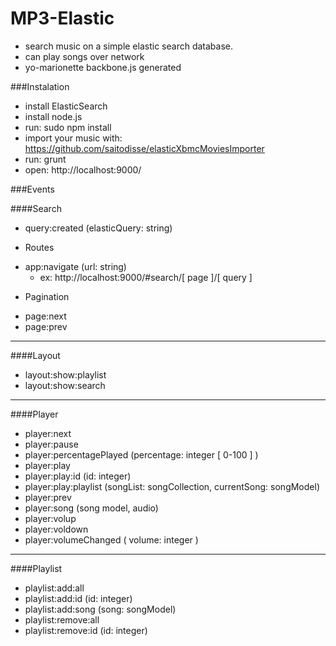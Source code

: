 MP3-Elastic
===========
- search music on a simple elastic search database.
- can play songs over network
- yo-marionette backbone.js generated

###Instalation
  * install ElasticSearch
  * install node.js
  * run: sudo npm install
  * import your music with: https://github.com/saitodisse/elasticXbmcMoviesImporter
  * run: grunt
  * open: http://localhost:9000/

###Events

####Search
  * query:created (elasticQuery: string)
  - Routes
   * app:navigate (url: string)
      * ex: http://localhost:9000/#search/[ page ]/[ query ]
  - Pagination
   * page:next
   * page:prev

----------

####Layout
  * layout:show:playlist
  * layout:show:search

----------

####Player
  * player:next
  * player:pause
  * player:percentagePlayed (percentage: integer [ 0-100 ] )
  * player:play
  * player:play:id (id: integer)
  * player:play:playlist (songList: songCollection, currentSong: songModel)
  * player:prev
  * player:song (song model, audio)
  * player:volup
  * player:voldown
  * player:volumeChanged ( volume: integer )

----------

####Playlist
  * playlist:add:all
  * playlist:add:id (id: integer)
  * playlist:add:song (song: songModel)
  * playlist:remove:all
  * playlist:remove:id (id: integer)
